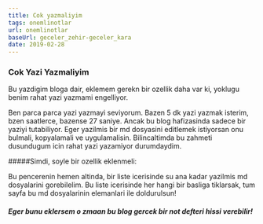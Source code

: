 ```yaml
---
title: Cok yazmaliyim
tags: onemlinotlar
url: onemlinotlar
baseUrl: geceler_zehir-geceler_kara
date: 2019-02-28
---
```

### Cok Yazi Yazmaliyim

Bu yazdigim bloga dair, eklemem gerekn bir ozellik daha var ki, yoklugu benim rahat yazi yazmami engelliyor. 

Ben parca parca yazi yazmayi seviyorum. Bazen 5 dk yazi yazmak isterim, bzen saatlerce, bazense 27 saniye. Ancak bu blog hafizasinda sadece bir yaziyi tutabiliyor. Eger yazilmis bir md dosyasini editlemek istiyorsan onu bulmali, kopyalamali ve uygulamalisin. Bilincaltimda bu zahmeti dusundugum icin rahat yazi yazamiyor durumdaydim. 

#####Simdi, soyle bir ozellik eklenmeli:

Bu pencerenin hemen altinda, bir liste icerisinde su ana kadar yazilmis md dosyalarini gorebilelim. Bu liste icerisinde her hangi bir basliga tiklarsak, tum sayfa bu md dosyalarinin elemanlari ile doldurulsun!

##### Eger bunu eklersem o zmaan bu blog gercek bir not defteri hissi verebilir!